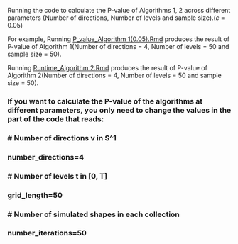 Running the code to calculate the P-value of Algorithms 1, 2 across different parameters (Number of directions, Number of levels and sample size).($\varepsilon$ = 0.05)


For example, Running [P_value_Algorithm 1(0.05).Rmd](https://github.com/JinyuWang123/TDA/blob/main/Simulation%20Study/Code_table5/P_value_Algorithm%201(0.05).Rmd) produces the result of P-value of Algorithm 1(Number of directions = 4, Number of levels = 50 and sample size = 50).

Running [Runtime_Algorithm 2.Rmd](https://github.com/JinyuWang123/TDA/blob/main/Simulation%20Study/Code_table4/Runtime_Algorithm%202.Rmd) produces the result of P-value of Algorithm 2(Number of directions = 4, Number of levels = 50 and sample size = 50).


### If you want to calculate the P-value of the algorithms at different parameters, you only need to change the values in the part of the code that reads: 

### # Number of directions v in S^1
### number_directions=4
### # Number of levels t in [0, T]
### grid_length=50
### # Number of simulated shapes in each collection
### number_iterations=50


